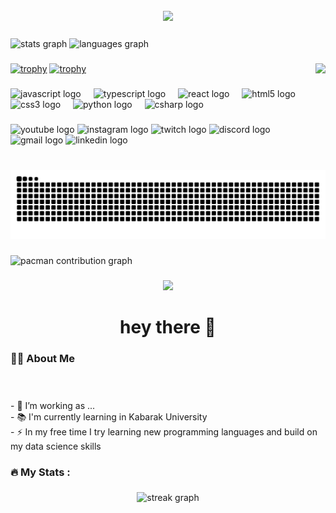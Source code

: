 <h2 align="center"><img src="https://sdmntprsouthcentralus.oaiusercontent.com/files/00000000-0a64-61f7-8a59-775259c225f0/raw?se=2025-04-11T16%3A28%3A10Z&sp=r&sv=2024-08-04&sr=b&scid=945ad483-47b5-5afc-848a-7e3cc61a9c00&skoid=0abefe37-d2bd-4fcb-bc88-32bccbef6f7d&sktid=a48cca56-e6da-484e-a814-9c849652bcb3&skt=2025-04-11T01%3A45%3A01Z&ske=2025-04-12T01%3A45%3A01Z&sks=b&skv=2024-08-04&sig=t281fDYZU9vMHjDRpPlbLupU6VZ27N1558%2BSgcF7hf8%3D"></h2>

###

<div align="left">
  <img src="https://github-readme-stats.vercel.app/api?username=Pkorirdarius&hide_title=false&hide_rank=true&show_icons=true&include_all_commits=true&count_private=true&disable_animations=false&theme=radical&locale=en&hide_border=true&order=1" height="150" alt="stats graph"  />
  <img src="https://github-readme-stats.vercel.app/api/top-langs?username=Pkorirdarius&locale=en&hide_title=false&layout=compact&card_width=320&langs_count=6&theme=graywhite&hide_border=false&order=2" height="150" alt="languages graph"  />
</div>

###

###

<img height="150" align="right"  src="https://media.giphy.com/media/M9gbBd9nbDrOTu1Mqx/giphy.gif" style="position:relative" />

###
[![trophy](https://github-profile-trophy.vercel.app/?username=Pkorirdarius)](https://github.com/ryo-ma/github-profile-trophy)
[![trophy](https://github-profile-trophy.vercel.app/?username=Pkorirdarius&theme=onedark)](https://github.com/ryo-ma/github-profile-trophy)
###
<div align="left">
  <img src="https://cdn.jsdelivr.net/gh/devicons/devicon/icons/javascript/javascript-original.svg" height="30" alt="javascript logo"  />
  <img width="12" />
  <img src="https://cdn.jsdelivr.net/gh/devicons/devicon/icons/typescript/typescript-original.svg" height="30" alt="typescript logo"  />
  <img width="12" />
  <img src="https://cdn.jsdelivr.net/gh/devicons/devicon/icons/react/react-original.svg" height="30" alt="react logo"  />
  <img width="12" />
  <img src="https://cdn.jsdelivr.net/gh/devicons/devicon/icons/html5/html5-original.svg" height="30" alt="html5 logo"  />
  <img width="12" />
  <img src="https://cdn.jsdelivr.net/gh/devicons/devicon/icons/css3/css3-original.svg" height="30" alt="css3 logo"  />
  <img width="12" />
  <img src="https://cdn.jsdelivr.net/gh/devicons/devicon/icons/python/python-original.svg" height="30" alt="python logo"  />
  <img width="12" />
  <img src="https://cdn.jsdelivr.net/gh/devicons/devicon/icons/csharp/csharp-original.svg" height="30" alt="csharp logo"  />
</div>

###

<div align="left">
  <img src="https://img.shields.io/static/v1?message=Youtube&logo=youtube&label=&color=FF0000&logoColor=white&labelColor=&style=for-the-badge" height="35" alt="youtube logo"  />
  <img src="https://img.shields.io/static/v1?message=Instagram&logo=instagram&label=&color=E4405F&logoColor=white&labelColor=&style=for-the-badge" height="35" alt="instagram logo"  />
  <img src="https://img.shields.io/static/v1?message=Twitch&logo=twitch&label=&color=9146FF&logoColor=white&labelColor=&style=for-the-badge" height="35" alt="twitch logo"  />
  <img src="https://img.shields.io/static/v1?message=Discord&logo=discord&label=&color=7289DA&logoColor=white&labelColor=&style=for-the-badge" height="35" alt="discord logo"  />
  <img src="https://img.shields.io/static/v1?message=Gmail&logo=gmail&label=&color=D14836&logoColor=white&labelColor=&style=for-the-badge" height="35" alt="gmail logo"  />
  <img src="https://img.shields.io/static/v1?message=LinkedIn&logo=linkedin&label=&color=0077B5&logoColor=white&labelColor=&style=for-the-badge" height="35" alt="linkedin logo"  />
</div>

###

<br clear="both">

<img src="https://raw.githubusercontent.com/Pkorirdarius/Pkorirdarius/output/snake.svg" alt="Snake animation" />

###
<picture>
  <source media="(prefers-color-scheme: dark)" srcset="https://raw.githubusercontent.com/Pkorirdarius/Pkorirdarius/output/pacman-contribution-graph-dark.svg">
  <source media="(prefers-color-scheme: light)" srcset="https://raw.githubusercontent.com/Pkorirdarius/Pkorirdarius/output/pacman-contribution-graph.svg">
  <img alt="pacman contribution graph" src="https://raw.githubusercontent.com/Pkorirdarius/Pkorirdarius/output/pacman-contribution-graph.svg">
</picture>

###

<div align="center">
  <img src="https://visitor-badge.laobi.icu/badge?page_id=Pkorirdarius.Pkorirdarius&"  />
</div>

###

<h1 align="center">hey there 👋</h1>

###

<h3 align="left">👩‍💻  About Me</h3>

###

<p align="left"><br><br>- 🔭 I’m working as ...<br>- 📚 I'm currently learning in Kabarak University<br>- ⚡ In my free time I try learning new programming languages and build on my data science skills</p>


###

<h3 align="left">🔥  My Stats :</h3>

###

<div align="center">
  <img src="https://streak-stats.demolab.com?user=Pkorirdarius&locale=en&mode=daily&theme=dark&hide_border=false&border_radius=5&order=3" height="220" alt="streak graph"  />
</div>

###

